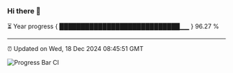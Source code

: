 ### Hi there 👋

⏳ Year progress { ████████████████████████████▁▁ } 96.27 %

---

⏰ Updated on Wed, 18 Dec 2024 08:45:51 GMT

![Progress Bar CI](https://github.com/IshwaranRudhara/GIT-ACTION/workflows/Progress%20Bar%20CI/badge.svg)
